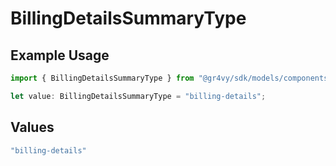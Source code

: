 # BillingDetailsSummaryType

## Example Usage

```typescript
import { BillingDetailsSummaryType } from "@gr4vy/sdk/models/components";

let value: BillingDetailsSummaryType = "billing-details";
```

## Values

```typescript
"billing-details"
```